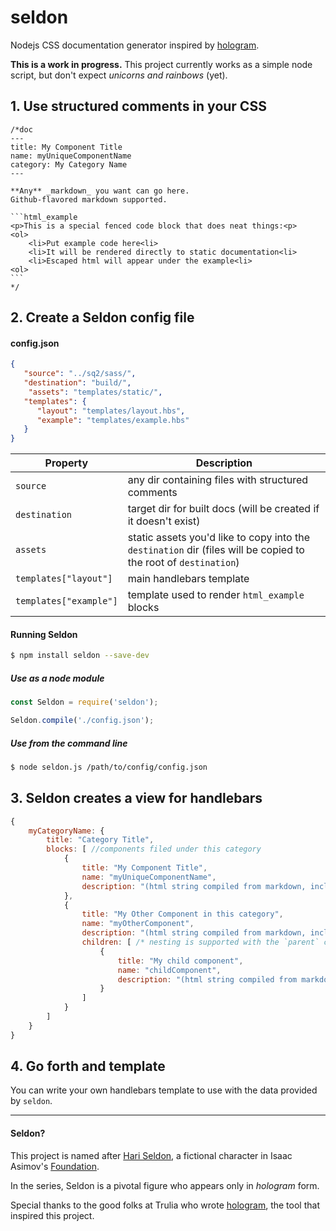 # seldon
Nodejs CSS documentation generator inspired by [hologram](http://trulia.github.io/hologram/).

**This is a work in progress.** This project currently works as a simple node script, but don't expect _unicorns and rainbows_ (yet).

## 1. Use structured comments in your CSS

<pre><code>/*doc
---
title: My Component Title
name: myUniqueComponentName
category: My Category Name
---

**Any** _markdown_ you want can go here.
Github-flavored markdown supported.

```html_example
&lt;p&gt;This is a special fenced code block that does neat things:&lt;p&gt;
&lt;ol&gt;
	&lt;li&gt;Put example code here&lt;li&gt;
	&lt;li&gt;It will be rendered directly to static documentation&lt;li&gt;
	&lt;li&gt;Escaped html will appear under the example&lt;li&gt;
&lt;ol&gt;
```
*/</code></pre>

## 2. Create a Seldon config file

#### config.json
```json
{
   "source": "../sq2/sass/",
   "destination": "build/",
	"assets": "templates/static/",
   "templates": {
      "layout": "templates/layout.hbs",
      "example": "templates/example.hbs"
   }
}
```

Property               | Description
---------------------- | --------------------------------
`source`                | any dir containing files with structured comments
`destination`           | target dir for built docs (will be created if it doesn't exist)
`assets`                | static assets you'd like to copy into the `destination` dir (files will be copied to the root of `destination`)
`templates["layout"]`   | main handlebars template
`templates["example"]`  | template used to render `html_example` blocks


#### Running Seldon

```sh
$ npm install seldon --save-dev
```

##### Use as a node module

```js
const Seldon = require('seldon');

Seldon.compile('./config.json');
```

##### Use from the command line

```sh
$ node seldon.js /path/to/config/config.json
```


## 3. Seldon creates a view for handlebars


```js
{
	myCategoryName: {
		title: "Category Title",
		blocks: [ //components filed under this category
			{
				title: "My Component Title",
				name: "myUniqueComponentName",
				description: "(html string compiled from markdown, including html_example blocks)"
			},
			{
				title: "My Other Component in this category",
				name: "myOtherComponent",
				description: "(html string compiled from markdown, including html_example blocks)",
				children: [ /* nesting is supported with the `parent` convention from hologram docs */
					{
						title: "My child component",
						name: "childComponent",
						description: "(html string compiled from markdown, including html_example blocks)",
					}
				]
			}
		]
	}
}
```

## 4. Go forth and template
You can write your own handlebars template to use with the data provided by `seldon`.

-----------------------------------------------

#### Seldon?
This project is named after [Hari Seldon](https://en.wikipedia.org/wiki/Hari_Seldon), a
fictional character in Isaac Asimov's [Foundation](https://en.wikipedia.org/wiki/Foundation_series).

In the series, Seldon is a pivotal figure who appears only in _hologram_ form.

Special thanks to the good folks at Trulia who wrote [hologram](http://trulia.github.io/hologram/), the tool that inspired this project.
